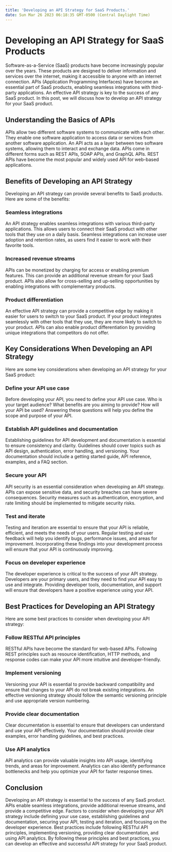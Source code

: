 ```yaml
---
title: 'Developing an API Strategy for SaaS Products.'
date: Sun Mar 26 2023 06:18:35 GMT-0500 (Central Daylight Time)
---
```


# Developing an API Strategy for SaaS Products

Software-as-a-Service (SaaS) products have become increasingly popular over the years. These products are designed to deliver information and services over the internet, making it accessible to anyone with an internet connection. APIs (Application Programming Interfaces) have become an essential part of SaaS products, enabling seamless integrations with third-party applications. An effective API strategy is key to the success of any SaaS product. In this post, we will discuss how to develop an API strategy for your SaaS product.

## Understanding the Basics of APIs

APIs allow two different software systems to communicate with each other. They enable one software application to access data or services from another software application. An API acts as a layer between two software systems, allowing them to interact and exchange data. APIs come in different forms such as REST APIs, SOAP APIs, and GraphQL APIs. REST APIs have become the most popular and widely used API for web-based applications.

## Benefits of Developing an API Strategy

Developing an API strategy can provide several benefits to SaaS products. Here are some of the benefits:

### Seamless integrations

An API strategy enables seamless integrations with various third-party applications. This allows users to connect their SaaS product with other tools that they use on a daily basis. Seamless integrations can increase user adoption and retention rates, as users find it easier to work with their favorite tools.

### Increased revenue streams

APIs can be monetized by charging for access or enabling premium features. This can provide an additional revenue stream for your SaaS product. APIs also allow for cross-selling and up-selling opportunities by enabling integrations with complementary products.

### Product differentiation

An effective API strategy can provide a competitive edge by making it easier for users to switch to your SaaS product. If your product integrates seamlessly with other tools that they use, they are more likely to switch to your product. APIs can also enable product differentiation by providing unique integrations that competitors do not offer.

## Key Considerations When Developing an API Strategy

Here are some key considerations when developing an API strategy for your SaaS product:

### Define your API use case

Before developing your API, you need to define your API use case. Who is your target audience? What benefits are you aiming to provide? How will your API be used? Answering these questions will help you define the scope and purpose of your API.

### Establish API guidelines and documentation

Establishing guidelines for API development and documentation is essential to ensure consistency and clarity. Guidelines should cover topics such as API design, authentication, error handling, and versioning. Your documentation should include a getting started guide, API reference, examples, and a FAQ section.

### Secure your API

API security is an essential consideration when developing an API strategy. APIs can expose sensitive data, and security breaches can have severe consequences. Security measures such as authentication, encryption, and rate limiting should be implemented to mitigate security risks.

### Test and iterate

Testing and iteration are essential to ensure that your API is reliable, efficient, and meets the needs of your users. Regular testing and user feedback will help you identify bugs, performance issues, and areas for improvement. Incorporating these findings into your development process will ensure that your API is continuously improving.

### Focus on developer experience

The developer experience is critical to the success of your API strategy. Developers are your primary users, and they need to find your API easy to use and integrate. Providing developer tools, documentation, and support will ensure that developers have a positive experience using your API.

## Best Practices for Developing an API Strategy

Here are some best practices to consider when developing your API strategy:

### Follow RESTful API principles

RESTful APIs have become the standard for web-based APIs. Following REST principles such as resource identification, HTTP methods, and response codes can make your API more intuitive and developer-friendly.

### Implement versioning

Versioning your API is essential to provide backward compatibility and ensure that changes to your API do not break existing integrations. An effective versioning strategy should follow the semantic versioning principle and use appropriate version numbering.

### Provide clear documentation

Clear documentation is essential to ensure that developers can understand and use your API effectively. Your documentation should provide clear examples, error handling guidelines, and best practices.

### Use API analytics

API analytics can provide valuable insights into API usage, identifying trends, and areas for improvement. Analytics can also identify performance bottlenecks and help you optimize your API for faster response times.

## Conclusion

Developing an API strategy is essential to the success of any SaaS product. APIs enable seamless integrations, provide additional revenue streams, and provide a competitive edge. Factors to consider when developing your API strategy include defining your use case, establishing guidelines and documentation, securing your API, testing and iteration, and focusing on the developer experience. Best practices include following RESTful API principles, implementing versioning, providing clear documentation, and using API analytics. By following these principles and best practices, you can develop an effective and successful API strategy for your SaaS product.
